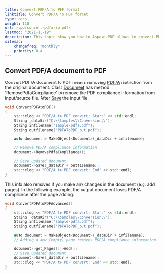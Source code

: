 ```yaml
---
title: Convert PDF/A to PDF format 
linktitle: Convert PDF/A to PDF format
type: docs
weight: 110
url: /cpp/convert-pdfa-to-pdf/
lastmod: "2021-11-19"
description: This topic show you how to Aspose.PDF allows to convert PDF/A file to PDF document with C++ library. 
sitemap:
    changefreq: "monthly"
    priority: 0.8
---
```


## Convert PDF/A document to PDF

Convert PDF/A document to PDF means removing <abbr title="Portable Document Format Archive
">PDF/A</abbr> restriction from the original document. Class [Document](https://apireference.aspose.com/pdf/cpp/class/aspose.pdf.document) has method 'RemovePdfaCompliance' to remove the PDF compliance information from input/source file.
After [Save](https://apireference.aspose.com/pdf/cpp/class/aspose.pdf.document#ac082fe8e67b25685fc51d33e804269fa) the input file.

```cpp
void ConvertPDFAtoPDF()
{
    std::clog << "PDF/A to PDF convert: Start" << std::endl;
    String _dataDir("C:\\Samples\\Conversion\\");
    String infilename("sample-pdfa.pdf");
    String outfilename("PDFAToPDF_out.pdf");

    auto document = MakeObject<Document>(_dataDir + infilename);

    // Remove PDF/A compliance information
    document->RemovePdfaCompliance();

    // Save updated document
    document->Save(_dataDir + outfilename);
    std::clog << "PDF/A to PDF convert: End" << std::endl;
}
```

This info also removes if you make any changes in the document (e.g. add pages). In the following example, the output document loses PDF/A compliance after the page adding.

```cpp
void ConvertPDFAtoPDFAdvanced()
{
    std::clog << "PDF/A to PDF convert: Start" << std::endl;
    String _dataDir("C:\\Samples\\Conversion\\");
    String infilename("sample-pdfa.pdf");
    String outfilename("PDFAToPDF_out.pdf");

    auto document = MakeObject<Document>(_dataDir + infilename);
    // Adding a new (empty) page removes PDF/A compliance information.

    document->get_Pages()->Add();
    // Save updated document
    document->Save(_dataDir + outfilename);
    std::clog << "PDF/A to PDF convert: End" << std::endl;
}
```